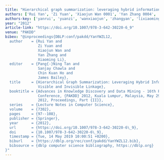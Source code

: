 ```yaml
---
title: "Hierarchical graph summarization: leveraging hybrid information through visible and invisible linkage"
authors: ['Rui Yan', 'Zi Yuan', 'Xiaojun Wan 0001', 'Yan Zhang 0004', 'Xiaoming Li']
authors-key: ['yanrui', 'yuanzi', 'wanxiaojun', 'zhangyan', 'lixiaoming']
year: "2012"
article-link: "https://doi.org/10.1007/978-3-642-30220-6_9"
venue: "PAKDD"
bibex: "@inproceedings{DBLP:conf/pakdd/YanYWZL12,
  author    = {Rui Yan and
               Zi Yuan and
               Xiaojun Wan and
               Yan Zhang and
               Xiaoming Li},
  editor    = {Pang{-}Ning Tan and
               Sanjay Chawla and
               Chin Kuan Ho and
               James Bailey},
  title     = {Hierarchical Graph Summarization: Leveraging Hybrid Information through
               Visible and Invisible Linkage},
  booktitle = {Advances in Knowledge Discovery and Data Mining - 16th Pacific-Asia
               Conference, {PAKDD} 2012, Kuala Lumpur, Malaysia, May 29 - June 1,
               2012, Proceedings, Part {II}},
  series    = {Lecture Notes in Computer Science},
  volume    = {7302},
  pages     = {97--108},
  publisher = {Springer},
  year      = {2012},
  url       = {https://doi.org/10.1007/978-3-642-30220-6\_9},
  doi       = {10.1007/978-3-642-30220-6\_9},
  timestamp = {Tue, 14 May 2019 10:00:51 +0200},
  biburl    = {https://dblp.org/rec/conf/pakdd/YanYWZL12.bib},
  bibsource = {dblp computer science bibliography, https://dblp.org}
}"
---
```

